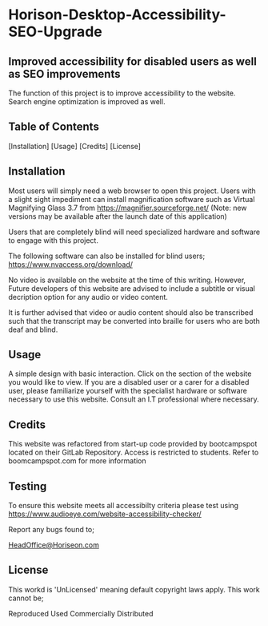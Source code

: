 # Horison-Desktop-Accessibility-SEO-Upgrade

## Improved accessibility for disabled users as well as SEO improvements

The function of this project is to improve accessibility to the website.
Search engine optimization is improved as well.

## Table of Contents
[Installation]
[Usage]
[Credits]
[License]

## Installation

Most users will simply need a web browser to open this project.
Users with a slight sight impediment can install magnification
software such as Virtual Magnifying Glass 3.7 from
https://magnifier.sourceforge.net/  (Note: new versions may be
available after the launch date of this application)

Users that are completely blind will need specialized 
hardware and software to engage with this project.

The following software can also be installed for 
blind users;
https://www.nvaccess.org/download/

No video is available on the website at the time 
of this writing. However, Future developers of this
website are advised to include a subtitle or visual 
decription option for any audio or video content.

It is further advised that video or audio content should also be 
transcribed such that the transcript may be converted 
into braille for users who are both deaf and blind.

## Usage

A simple design with basic interaction.
Click on the section of the website you would like to
view. If you are a disabled user or a carer for a 
disabled user, please familiarize yourself with the 
specialist hardware or software necessary to use this 
website. Consult an I.T professional where 
necessary.

## Credits

This website was refactored from start-up code
provided by bootcampspot located on their 
GitLab Repository. Access is restricted to students.
Refer to boomcampspot.com for more information

## Testing

To ensure this website meets all accessibilty criteria 
please test using
https://www.audioeye.com/website-accessibility-checker/

Report any bugs found to;

HeadOffice@Horiseon.com

## License

This workd is 'UnLicensed' meaning default copyright 
laws apply. This work cannot be;

Reproduced
Used Commercially
Distributed
